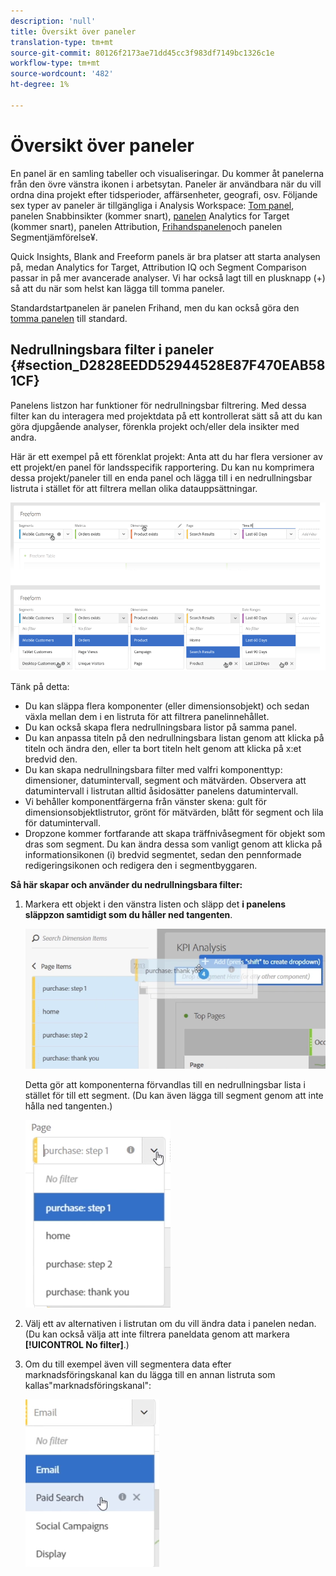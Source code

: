 ```yaml
---
description: 'null'
title: Översikt över paneler
translation-type: tm+mt
source-git-commit: 80126f2173ae71dd45cc3f983df7149bc1326c1e
workflow-type: tm+mt
source-wordcount: '482'
ht-degree: 1%

---
```



# Översikt över paneler

En panel är en samling tabeller och visualiseringar. Du kommer åt panelerna från den övre vänstra ikonen i arbetsytan. Paneler är användbara när du vill ordna dina projekt efter tidsperioder, affärsenheter, geografi, osv. Följande sex typer av paneler är tillgängliga i Analysis Workspace: [Tom panel](/help/analyze/analysis-workspace/c-panels/blank-panel.md), panelen [](/help/analyze/analysis-workspace/c-panels/quickinsight.md) Snabbinsikter (kommer snart), [panelen](/help/analyze/analysis-workspace/c-panels/a4t-panel.md) Analytics for Target (kommer snart), panelen [](/help/analyze/analysis-workspace/c-panels/attribution/attribution.md)Attribution, [Frihandspanelen](/help/analyze/analysis-workspace/c-panels/freeform-panel.md)och panelen [](/help/analyze/analysis-workspace/c-panels/c-segment-comparison/segment-comparison.md)Segmentjämförelse¥.

Quick Insights, Blank and Freeform panels är bra platser att starta analysen på, medan Analytics for Target, Attribution IQ och Segment Comparison passar in på mer avancerade analyser. Vi har också lagt till en plusknapp (+) så att du när som helst kan lägga till tomma paneler.

Standardstartpanelen är panelen Frihand, men du kan också göra den [tomma panelen](/help/analyze/analysis-workspace/c-panels/blank-panel.md) till standard.

## Nedrullningsbara filter i paneler {#section_D2828EEDD52944528E87F470EAB581CF}

Panelens listzon har funktioner för nedrullningsbar filtrering. Med dessa filter kan du interagera med projektdata på ett kontrollerat sätt så att du kan göra djupgående analyser, förenkla projekt och/eller dela insikter med andra.

Här är ett exempel på ett förenklat projekt: Anta att du har flera versioner av ett projekt/en panel för landsspecifik rapportering. Du kan nu komprimera dessa projekt/paneler till en enda panel och lägga till i en nedrullningsbar listruta i stället för att filtrera mellan olika datauppsättningar.

![](assets/dropdowns.png)

Tänk på detta:

* Du kan släppa flera komponenter (eller dimensionsobjekt) och sedan växla mellan dem i en listruta för att filtrera panelinnehållet.
* Du kan också skapa flera nedrullningsbara listor på samma panel.
* Du kan anpassa titeln på den nedrullningsbara listan genom att klicka på titeln och ändra den, eller ta bort titeln helt genom att klicka på x:et bredvid den.
* Du kan skapa nedrullningsbara filter med valfri komponenttyp: dimensioner, datumintervall, segment och mätvärden. Observera att datumintervall i listrutan alltid åsidosätter panelens datumintervall.
* Vi behåller komponentfärgerna från vänster skena: gult för dimensionsobjektlistrutor, grönt för mätvärden, blått för segment och lila för datumintervall.
* Dropzone kommer fortfarande att skapa träffnivåsegment för objekt som dras som segment. Du kan ändra dessa som vanligt genom att klicka på informationsikonen (i) bredvid segmentet, sedan den pennformade redigeringsikonen och redigera den i segmentbyggaren.

**Så här skapar och använder du nedrullningsbara filter:**

1. Markera ett objekt i den vänstra listen och släpp det **i panelens släppzon samtidigt som du håller ned tangenten**.

   ![](assets/create_dropdown.png)

   Detta gör att komponenterna förvandlas till en nedrullningsbar lista i stället för till ett segment. (Du kan även lägga till segment genom att inte hålla ned tangenten.)

   ![](assets/dropdown.png)

1. Välj ett av alternativen i listrutan om du vill ändra data i panelen nedan. (Du kan också välja att inte filtrera paneldata genom att markera **[!UICONTROL No filter]**.)
1. Om du till exempel även vill segmentera data efter marknadsföringskanal kan du lägga till en annan listruta som kallas&quot;marknadsföringskanal&quot;:

   ![](assets/mc_dropdown.png)

